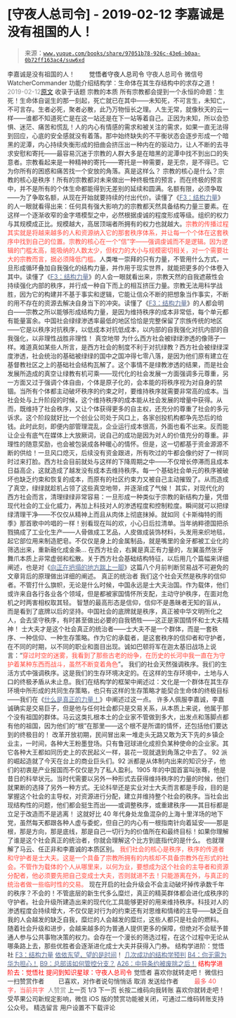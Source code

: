 # [守夜人总司令] - 2019-02-12 李嘉诚是没有祖国的人！

> 来源：[`www.yuque.com/books/share/97051b78-926c-43e6-b0aa-0b72ff163ac4/suw6xd`](https://www.yuque.com/books/share/97051b78-926c-43e6-b0aa-0b72ff163ac4/suw6xd)

<ne-p id="520f42f3293818f927861ebbd5b15da4_p_0" data-lake-id="520f42f3293818f927861ebbd5b15da4_p_0"><ne-text id="u2e6be1f3" style="color: rgb(51, 51, 51);">李嘉诚是没有祖国的人！</ne-text></ne-p> <ne-p id="f1b55de00fd6ea49bdeb289c86a457b2" data-lake-id="f1b55de00fd6ea49bdeb289c86a457b2"><ne-text id="uf508745b" ne-fontsize="12" style="color: rgb(255, 255, 255);">原创</ne-text><ne-text id="u41c91820" ne-fontsize="14">觉悟者</ne-text><ne-text id="uf08dfeaf" ne-fontsize="14">守夜人总司令</ne-text></ne-p> <ne-p id="64840bfa15f0ea9549e9add10c1c4182" data-lake-id="64840bfa15f0ea9549e9add10c1c4182"><ne-text id="u28165ea0" ne-fontsize="14" ne-bold="true" style="color: rgb(51, 51, 51);">守夜人总司令</ne-text></ne-p> <ne-p id="9609bc1accb75589bbcad62e5be744cf" data-lake-id="9609bc1accb75589bbcad62e5be744cf"><ne-text id="uf63c3ba6" ne-fontsize="14" style="color: rgb(51, 51, 51);">微信号</ne-text><ne-text id="ubd28a7d4" ne-fontsize="14" style="color: rgb(51, 51, 51);">WatcherCommander</ne-text></ne-p> <ne-p id="6bcc48d6a7a4813c6ecd7c63e9930cd7" data-lake-id="6bcc48d6a7a4813c6ecd7c63e9930cd7"><ne-text id="u4b8062de" ne-fontsize="14" style="color: rgb(51, 51, 51);">功能介绍</ne-text><ne-text id="ufea8c8be" ne-fontsize="14" style="color: rgb(51, 51, 51);">结构学：生命体在其生存结构中的求存之道！</ne-text></ne-p> <ne-p id="21f712b37cb4ac15ce2e7b1251d0b360" data-lake-id="21f712b37cb4ac15ce2e7b1251d0b360"><ne-text id="u941aeba6" style="color: rgb(140, 140, 140);">2019-02-12</ne-text>[<ne-text id="ubca3715c" ne-fontsize="14">原文</ne-text>](https://mp.weixin.qq.com/s?__biz=MzAxNDk1NjI2Mw==&mid=2247484292&idx=1&sn=88425130061211951ce09beba9e99c6f&chksm=9b8a200cacfda91a63895f57b570d9fb499273b28c9b7d57b4b7bc91c3984990354026efa525&scene=27#wechat_redirect&cpage=409)</ne-p> <ne-p id="7fd9447ed410b1b96604ae52b9c0e194" data-lake-id="7fd9447ed410b1b96604ae52b9c0e194"><ne-text id="u06be4e9b" style="color: rgb(51, 51, 51);">收录于话题</ne-text></ne-p> <ne-p id="8bcb59f2bdfb6957f7f9dbb87e907210" data-lake-id="8bcb59f2bdfb6957f7f9dbb87e907210"><ne-text id="uc591a118" ne-bold="true" style="color: rgb(51, 51, 51);">宗教的本质</ne-text></ne-p> <ne-p id="b21f83f57b379e4b33f069241c0a3496" data-lake-id="b21f83f57b379e4b33f069241c0a3496"><ne-text id="u4cd1841d" style="color: rgb(51, 51, 51);">所有宗教都会提到一个永恒的命题：生死！生命体自诞生的那一刻起，死亡就已在其中——未知死，不可言生，未知亡，不可言存。生者必死，聚者必散，此乃万物恒长之理。人生无常，就像秋天的云一样——谁都不知道死亡是在这一站还是在下一站等着自己。正因为未知，所以会恐惧、迷茫、痛苦和慌乱！人的内心有情感的需求和被关注的需求，如果一直无法得到回应，心底的安全感就没有着落。那中始终缺失的不平衡状态会逐步形成一个暗黑的泥潭，内心持续失衡形成的扭曲会挤压出一种内在的驱动力，让人不断的去寻求安慰和寄托——最容易沉迷于宗教的人群大多是在暗黑的泥潭中找不到出口的失意者。宗教看起来是一种精神的寄托——寄托是一种需要，是无奈，是不得已。它为你所有的困惑和痛苦找一个安放的角落。真是这样么？</ne-text></ne-p> <ne-p id="9a293134b7376a37cbba4083bbb7aab6" data-lake-id="9a293134b7376a37cbba4083bbb7aab6"><ne-text id="u809187f7" style="color: rgb(51, 51, 51);">宗教的核心是什么？宗教的核心是秩序！所有的宗教都对未来做出一种终极性的预言，而在终极的预言中，并不是所有的个体生命都能得到无差别的延续和圆满。名额有限，必须争取——为了争取名额，从现在开始就要持续的付出代价。读懂了《</ne-text>[<ne-text id="uc19f0186" style="color: rgb(87, 107, 149);">F3：结构力量</ne-text>](http://mp.weixin.qq.com/s?__biz=MzAxNDk1NjI2Mw==&mid=2247484256&idx=1&sn=f10d9c530bfd6ea08b25d4bec657c13a&chksm=9b8a20e8acfda9fee057f2df26790f905c898132cac91d833d14e636edb00c20514d63189a88&scene=21#wechat_redirect)<ne-text id="u809b023e" style="color: rgb(51, 51, 51);">》的人一眼就看得出来：任何具有强大影响力的宗教都天然具备结构力量三要素。在这样一个逐渐收窄的金字塔模型之中，必然根据虔诚的程度形成等级。</ne-text><ne-text id="ud5f994b9" ne-bold="true" style="color: rgb(51, 51, 51);">组织的权力与其规模成正比。规模越大，高居顶端者所拥有的权力也就越大。</ne-text><ne-text id="u1895b5e2" style="color: rgb(255, 76, 65);">宗教的传播过程其实就是将越来越多的人和资源纳入它的那套秩序体系，并让每一个个体在这套秩序中找到自己的位置。宗教的核心在一个“信”字——强调虔诚而不是逻辑。因为逻辑的门槛太高，能吸纳的人数太少，但权力的大小与规模密切相关，对一个需要壮大的宗教而言，据必须降低门槛。</ne-text><ne-text id="u05f018ee" ne-bold="true" style="color: rgb(51, 51, 51);">人类唯一崇拜的只有力量，不管用什么方式，一旦形成循环叠加自我强化的结构力量，并作用于现实世界，就能把更多的个体卷入其中。</ne-text><ne-text id="u868d4f65" style="color: rgb(51, 51, 51);">读懂了《</ne-text>[<ne-text id="u4bc99a8a" style="color: rgb(87, 107, 149);">F3：结构力量</ne-text>](http://mp.weixin.qq.com/s?__biz=MzAxNDk1NjI2Mw==&mid=2247484256&idx=1&sn=f10d9c530bfd6ea08b25d4bec657c13a&chksm=9b8a20e8acfda9fee057f2df26790f905c898132cac91d833d14e636edb00c20514d63189a88&scene=21#wechat_redirect)<ne-text id="uc18832b2" style="color: rgb(51, 51, 51);">》的人会一眼就看出来，宗教天然的自我遮蔽性会持续强化内部的秩序，并行成一种自下而上的相互挤压力量。宗教无法用科学战胜，因为它的构建并不基于事实和逻辑，它能让信众不断的把想象当作事实，不断的用不存在的资源去解决自身当下的冲突。读懂了《</ne-text>[<ne-text id="ucbd91d32" style="color: rgb(87, 107, 149);">F3：结构力量</ne-text>](http://mp.weixin.qq.com/s?__biz=MzAxNDk1NjI2Mw==&mid=2247484256&idx=1&sn=f10d9c530bfd6ea08b25d4bec657c13a&chksm=9b8a20e8acfda9fee057f2df26790f905c898132cac91d833d14e636edb00c20514d63189a88&scene=21#wechat_redirect)<ne-text id="u332a90fd" style="color: rgb(51, 51, 51);">》的人都会明白——宗教之所以能够形成结构力量，是因为维持秩序的成本非常低，每个单元都有能量富余。</ne-text><ne-text id="u54804945" ne-bold="true" style="color: rgb(51, 51, 51);">中国社会绿绿渗透率最低的地区恰恰是完整保留了宗族传统的地区——它是以秩序对抗秩序，以低成本对抗低成本，以内部的自我强化对抗内部的自我强化，以非理性战胜非理性！</ne-text></ne-p> <ne-p id="01dbd1c319703d1f64aefe471a60b5a6" data-lake-id="01dbd1c319703d1f64aefe471a60b5a6"><ne-text id="ua3314cc9" ne-bold="true" style="color: rgb(51, 51, 51);">真空地带</ne-text></ne-p> <ne-p id="85d597f690c57d42ff149d0388564bfc" data-lake-id="85d597f690c57d42ff149d0388564bfc"><ne-text id="u05fff33c" style="color: rgb(51, 51, 51);">为什么西方社会被绿绿渗透的像筛子一样。难道真如某些人所言，是西方社会的制度不利于对抗绿教？西方社会被绿绿深度渗透，社会统治的基础被绿绿的国中之国冲得七零八落，是因为他们原有建立在基督教社区之上的基础社会结构瓦解了。这个事情不是绿教渗透的结果，而是社会发展所造成的真空让绿教有机可乘——现代化的社会发展一方面强调多元尊重，另一方面又过于强调个体自由，个体是原子化的，会本能的将秩序视为对自身的禁锢。当所有个体都主动破坏秩序的约束之时，要维持秩序就需要非常高的成本。当社会处与上升阶段的时候，这个维持秩序的成本能从社会发展的增量中获得。从而，既维持了社会秩序，又让个体获得更多的自主权，还充分的尊重了社会的多元诉求。这个阶段就好比一个创业公司处于风口上，各家创投机构都争先恐后的给钱。此时此刻，即便内部管理混乱，企业运行成本很高，外面也看不出来。反而能让企业有底气在媒体上大放厥词，说自己的成功是因为对人的价值充分的尊重。非理性的随意奖励，也会被包装成各种暖心的情怀。但是，这一切都基于资金源源不断的供给！一旦风口熄灭，后续没有资金跟进，所有吹过的牛都会像约好了一样同时过来打脸。西方社会目前就处与这样的下降周期之中——不仅增长停滞而且成本日益高企，这就造成了越发没有成本去维持秩序。每一个基础社会单元的秩序被破坏也缺乏约束和恢复的成本，而原有的社区约束力又被自己主动摧毁了。从而造成了真空，绿绿就趁机占领了这些真空地带，并逐渐成了气候！</ne-text></ne-p> <ne-p id="71596dc75054c25f6f7e29aa64436c0c" data-lake-id="71596dc75054c25f6f7e29aa64436c0c"><ne-text id="uf5fea0cb" style="color: rgb(51, 51, 51);">其实，对现代化的西方社会而言，清理绿绿非常容易：一旦形成一种类似于宗教的新结构力量，凭借现代社会的工业化威力，再加上科技对人的渗透程度和控制粒度。瞬间就可以把绿绿清理干净——不仅仅从精神上而且从肉体上彻底抹掉。就如同《卡斯梅特的雨季》那首歌中吟唱的一样！别看现在叫的欢，小心日后拉清单。当年纳粹德国把杀戮搞成了工业化生产——人骨做成工艺品，人皮做成装饰材料，头发用来织地毯，起它部位用来制造肥皂。不仅仅是身上的金属制品，就是嘴里的金牙都被工业化的筛选出来，重新融化成金条…</ne-text></ne-p> <ne-p id="d3c820286dcb0237c27afafdf2b4c000" data-lake-id="d3c820286dcb0237c27afafdf2b4c000"><ne-text id="u147940a3" style="color: rgb(51, 51, 51);">在西方社会，右翼是真正有力量的，左翼虽然张牙舞爪本质上非常虚弱和松散。关于西方社会基础结构特征，以后用几个篇幅来详细阐述，也是对《</ne-text>[<ne-text id="uc1f1787f" style="color: rgb(87, 107, 149);">向正在坍塌的地方踹上一脚</ne-text>](http://mp.weixin.qq.com/s?__biz=MzAxNDk1NjI2Mw==&mid=2247483789&idx=1&sn=5e44b7b524c3dc4bb7705f49ed0a44a3&chksm=9b8a2205acfdab139e4b1d44ef6702b09c9fbf79505340205d13fbdaa33207a997f54bee0e97&scene=21#wechat_redirect)<ne-text id="u399950b5" style="color: rgb(51, 51, 51);">》这篇八个月前判断贸易战不可避免的文章背后的原理做出详细的阐述。</ne-text></ne-p> <ne-p id="b3396728e91e0935dffd81dcf374867e" data-lake-id="b3396728e91e0935dffd81dcf374867e"><ne-text id="u7592e4ac" ne-bold="true" style="color: rgb(51, 51, 51);">真正的统治者</ne-text></ne-p> <ne-p id="5ba7d6c8dc22d830d88ed9503fefa958" data-lake-id="5ba7d6c8dc22d830d88ed9503fefa958"><ne-text id="u9f6d5944" style="color: rgb(51, 51, 51);">我们这个社会天然是秩序的信仰者。不管打什么旗帜，无论是什么时候，中国永远是士大夫治国。作为载体，他们或许来自各行各业各个领域，但是都被家国情怀所支配，主动守护秩序，在面对危机之时两害相权取其轻。</ne-text></ne-p> <ne-p id="565b47e52e0176936b47389f09f84678" data-lake-id="565b47e52e0176936b47389f09f84678"><ne-text id="ub11cd49f" style="color: rgb(51, 51, 51);">智慧的最高形态是信仰，信仰不是愚昧者无知的盲从，而是看到了底牌以后的坚持。中国社会的底牌就是秩序，真正被中华文明所化之人，会去坚守秩序，有时甚至做出必要的自我牺牲——这正是家国情怀和士大夫精神！</ne-text></ne-p> <ne-p id="62d617323017ff9f431659441d79ff50" data-lake-id="62d617323017ff9f431659441d79ff50"><ne-text id="u0cda9caa" style="color: rgb(51, 51, 51);">士大夫才是这个社会真正的统治者——士大夫不是一个群体，而是一套秩序、一种信仰、一种生存策略。作为它的承载者，是这套秩序的信仰者和守护者，在不同的时期，以不同的职业和面目出现。诚如巴顿将军在迦太基旧战场上说言：“</ne-text><ne-text id="u9fca49b8" style="color: rgb(255, 76, 65);">穿过时空的迷雾，我看到了那些古老的纷争，在历史的长河中我一直在为守护着某种东西而战斗，虽然不断变着角色</ne-text><ne-text id="ubbe0e6e4" style="color: rgb(51, 51, 51);">”。</ne-text></ne-p> <ne-p id="82c00f88f6aa7492b40753b1768bcc44" data-lake-id="82c00f88f6aa7492b40753b1768bcc44"><ne-text id="u247fc526" ne-bold="true" style="color: rgb(51, 51, 51);">我们的社会天然强调秩序。我们的生活方式中强调秩序。这是我们的生存环境决定的。在这样的生存环境中，土地与人口的终极矛盾从未止息。</ne-text><ne-text id="u04f87254" style="color: rgb(51, 51, 51);">我们在结构学的框架中阐述过：</ne-text><ne-text id="ucdb17017" ne-bold="true" style="color: rgb(51, 51, 51);">文化是一个群体在其生存环境中所形成的共同生存策略，也只有这样的生存策略才能契合生命体的终极目标</ne-text><ne-text id="u5e8d7dd3" style="color: rgb(51, 51, 51);">——我们在《</ne-text>[<ne-text id="udf4f404d" style="color: rgb(87, 107, 149);">什么是真正的力量！</ne-text>](https://mp.weixin.qq.com/s?__biz=MzIzMDYwOTM0Mg==&mid=2247483956&idx=1&sn=ccfa41292bc8b3a7d6c9b16106d38381&chksm=e8b19ae5dfc613f3c10d19d1f54ba5b829b60095e2d5d0c92f73406030ecbedb86e051440415&token=789035154&lang=zh_CN&scene=21#wechat_redirect)<ne-text id="ucc167a2a" style="color: rgb(51, 51, 51);">》中阐述过这一点。</ne-text></ne-p> <ne-p id="43cd328e78cfda88ff2679dad76f67d9" data-lake-id="43cd328e78cfda88ff2679dad76f67d9"><ne-text id="ue025e6e3" style="color: rgb(51, 51, 51);">许多人佩服李嘉诚，李嘉诚确实是交易巨子，但是他与任何社会都只是交易关系，从本质上来说，他属于那个没有祖国的群体。马云这类扎根本土的企业家不管做到多大，出发点和落脚点都有他的祖国，因为他们的“根”在那里——这个根不是所谓的情怀，还包括他们要达到的终极目的！</ne-text></ne-p> <ne-p id="45fbfc17d824b49d09f7f44c1a5b22da" data-lake-id="45fbfc17d824b49d09f7f44c1a5b22da"><ne-text id="u83263701" style="color: rgb(51, 51, 51);">改革开放初期，民间冒出来一堆走头无路又敢为天下先的乡镇企业主，一时间，各种大王粉墨登场。只有鲁冠球进化成担负某种使命的企业家。其它各种大王都如同历史上的农民起义一样，昙花一现就退到角落之中去了。</ne-text></ne-p> <ne-p id="61f15e0be73ddcebe3479ca43f842c09" data-lake-id="61f15e0be73ddcebe3479ca43f842c09"><ne-text id="u8c31d8a7" style="color: rgb(51, 51, 51);">92 派的崛起造就了今天在台上的商业巨头们。92 派都是从体制内出来的知识分子，他们的初衷是产业报国而不仅仅是为了私人盈利。1905 年的中国首富叫张骞，他是昔日的科举状元。当时代需要以另外一种形式去获得维持秩序的力量的时候，他们就果断的选择了另外一种方式。</ne-text><ne-text id="uf7f566c6" ne-bold="true" style="color: rgb(51, 51, 51);">无论科举还是实业对士大夫而言都是手段，目的是掌握这个社会的主导权，对资源进行分配，建立并维持整个社会的秩序。当社会出现结构性的问题，他们都会挺生而出——或调整秩序，或重建秩序——其目标都是立足于改造而不是逃离！</ne-text></ne-p> <ne-p id="6ae82ff8c53b196e3fbe39e6969502e1" data-lake-id="6ae82ff8c53b196e3fbe39e6969502e1"><ne-text id="u1c10b36e" style="color: rgb(51, 51, 51);">这就好比 40 年代身处龙鱼混杂的上海十里洋场的地下党，虽然每天都跟各种人虚与委蛇，但自己的内心有一根指南针向着延安——那是根，那是方向，那是底线，那是自己一切行为的价值所在和最终目标！如果你理解了谁是这个社会真正的统治者，你就会理解这个比方到底指代的是什么。 也就理解了马云、任正非和李嘉诚的本质区别。</ne-text></ne-p> <ne-p id="e00668d41edd6d37a9808fc2da7a1dde" data-lake-id="e00668d41edd6d37a9808fc2da7a1dde"><ne-text id="u03bf5d4c" style="color: rgb(255, 76, 65);">我们社会的核心是秩序，秩序的传道者和守护者是士大夫。这是一个具备了宗教所拥有的内核却不具备宗教外在形式的社会。不管作为载体的个人从哪里来，以何为业，要想成为这个社会的主导者和资源分配者，他必须要先把自己变成士大夫，否则就进不去！只能游离在外，与真正的统治者做一些临时性的交易。</ne-text></ne-p> <ne-p id="9582bdf64e865a0a41da52bd925436ac" data-lake-id="9582bdf64e865a0a41da52bd925436ac"><ne-text id="u0d0bdde9" style="color: rgb(51, 51, 51);">现在开启的社会升级会不会主动破坏掉传承数千年的秩序？不会的！不管底层的新生代多么糜烂，真正的精英群体都会进化成秩序的守护者。社会升级所建造出来的现代化工具能够更好的用来维持秩序。科技对人的渗透程度会持续增大，不仅仅是对行为的约束还有对思维和情绪的主导——缺乏自我的人会越发的缺乏自我，糜烂的人会越发的糜烂，这些人都只是社会的燃料。</ne-text></ne-p> <ne-p id="b1b433b11e520abc169c2ee34f42127d" data-lake-id="b1b433b11e520abc169c2ee34f42127d"><ne-text id="uc3082d50" style="color: rgb(51, 51, 51);">随着社会升级和进步，会越来越多的为普通人提供更多的保障，但绝对不会赋予普通人参与公共事物决策的权力。会存在一个漫长的筛选过程，在这个过程中无论从哪条路上去，那些优胜者会逐渐进化成士大夫并获得入门券。</ne-text></ne-p> <ne-p id="2fe23be43450ecc1d013fded363cb070" data-lake-id="2fe23be43450ecc1d013fded363cb070"><ne-text id="ucc600975" ne-fontsize="13" style="color: rgb(51, 51, 51);">结构学进阶：</ne-text><ne-text id="ub74d2323" ne-fontsize="13" ne-bold="true" style="color: rgb(51, 51, 51);">觉悟社</ne-text></ne-p> <ne-p id="7d3e0d2102d20e289df8620658f844d2" data-lake-id="7d3e0d2102d20e289df8620658f844d2">[<ne-text id="u0b781124" ne-fontsize="13" style="color: rgb(87, 107, 149);">F3：结构力量</ne-text>](http://mp.weixin.qq.com/s?__biz=MzAxNDk1NjI2Mw==&mid=2247484256&idx=1&sn=f10d9c530bfd6ea08b25d4bec657c13a&chksm=9b8a20e8acfda9fee057f2df26790f905c898132cac91d833d14e636edb00c20514d63189a88&scene=21#wechat_redirect)</ne-p> <ne-p id="13ee7c96d7e5c1748c373c67d8ddcde7" data-lake-id="13ee7c96d7e5c1748c373c67d8ddcde7">[<ne-text id="u46ae9eff" ne-fontsize="13" style="color: rgb(87, 107, 149);">依依东望，望的是时间</ne-text>](http://mp.weixin.qq.com/s?__biz=MzAxNDk1NjI2Mw==&mid=2247483947&idx=1&sn=1dcdd529b9dad09a00b6e3e2b14c8245&chksm=9b8a21a3acfda8b5fe1dae1c8979dec0be990a569bc03372af815b4e0f08913e938d57aa6b25&scene=21#wechat_redirect)<ne-text id="u4a268e78" ne-fontsize="13" style="color: rgb(51, 51, 51);">！</ne-text></ne-p> <ne-p id="ae2df00bcdc7113bba3d1737970fdcc5" data-lake-id="ae2df00bcdc7113bba3d1737970fdcc5">[<ne-text id="u63815994" ne-fontsize="13" style="color: rgb(87, 107, 149);">几次成功的结构学预判</ne-text>](http://mp.weixin.qq.com/s?__biz=MzAxNDk1NjI2Mw==&mid=2247484266&idx=1&sn=02ab915e029cbe24d91712f741b3f37c&chksm=9b8a20e2acfda9f4498a5c76204c101ab26e7311f2fb7d3043de108d4ff6e18d72a1c889a569&scene=21#wechat_redirect)</ne-p> <ne-p id="8e6ce9560f936a71945c972e40e744b5" data-lake-id="8e6ce9560f936a71945c972e40e744b5">[<ne-text id="ub5090cc9" ne-fontsize="13" style="color: rgb(87, 107, 149);">B4：你无需为华为担心！</ne-text>](http://mp.weixin.qq.com/s?__biz=MzAxNDk1NjI2Mw==&mid=2247484272&idx=1&sn=b63b21dd8e2aec97201f452c0efd7175&chksm=9b8a20f8acfda9eeb379304169ddf23955b121150036cd27ea282a67cf52c9226120b51a5c96&scene=21#wechat_redirect)</ne-p> <ne-p id="77cf9584395ffffc173fb23448094854" data-lake-id="77cf9584395ffffc173fb23448094854">[<ne-text id="uf498f32d" ne-fontsize="13" style="color: rgb(87, 107, 149);">B9：总部该如何管控分支？</ne-text>](http://mp.weixin.qq.com/s?__biz=MzAxNDk1NjI2Mw==&mid=2247484145&idx=1&sn=41c6886b25339836dfde91b10a40fc77&chksm=9b8a2179acfda86f79a66c7e938f8422d5d3d2de33d3ba41431663493fc11020da7e7d964ff7&scene=21#wechat_redirect)</ne-p> <ne-p id="366b0a851a77194023fe93d45585c69a" data-lake-id="366b0a851a77194023fe93d45585c69a">[<ne-text id="u10a12de9" ne-fontsize="13" style="color: rgb(87, 107, 149);">A26：中导条约被废除之后！</ne-text>](http://mp.weixin.qq.com/s?__biz=MzAxNDk1NjI2Mw==&mid=2247484277&idx=1&sn=d8ab9b4b84cbc35b890bb468b0f0afd2&chksm=9b8a20fdacfda9eb6b00d830680d3dd3f7cad33fe6b391d238e3ada16cf858da5cb12b0ecd1b&scene=21#wechat_redirect)</ne-p> <ne-p id="0ffc4f94938f7a0396c0d8358f56493b" data-lake-id="0ffc4f94938f7a0396c0d8358f56493b" ne-alignment="center"><ne-text id="u9d1199b9" ne-bold="true" style="color: rgb(255, 0, 0);">结构学进阶去：觉悟社</ne-text></ne-p> <ne-p id="17a538d78d23d7b080cef047a9b73723" data-lake-id="17a538d78d23d7b080cef047a9b73723" ne-alignment="center"><ne-text id="u5b9d63bb" ne-bold="true" style="color: rgb(255, 0, 0);">提问到知识星球：守夜人总司令</ne-text></ne-p>  <ne-p id="38c80fed502b637c37a8fabbe2953567" data-lake-id="38c80fed502b637c37a8fabbe2953567" ne-alignment="center"><ne-card data-card-name="image" data-card-type="inline" id="Y72Mh" data-event-boundary="card" style="color: rgb(51, 51, 51);"><ne-p id="a84b0b39b384a31d9177ec0ace31985b" data-lake-id="a84b0b39b384a31d9177ec0ace31985b"><ne-text id="ue51ec976" style="color: rgb(51, 51, 51);">觉悟者</ne-text></ne-p> <ne-p id="ddcd02e7d9ce809867d3b71f4d52bef5" data-lake-id="ddcd02e7d9ce809867d3b71f4d52bef5"><ne-text id="ued2485b5" style="color: rgb(51, 51, 51);">喜欢你就转走吧！</ne-text></ne-p> <ne-p id="6e7b5daae131e78db2d625cb91140afd" data-lake-id="6e7b5daae131e78db2d625cb91140afd"><ne-text id="u50af7d98" ne-bold="true" style="color: rgb(51, 51, 51);">微信扫一扫赞赏作者</ne-text><ne-text id="ue747f6b7" ne-bold="true" style="color: rgb(255, 255, 255);">赞赏</ne-text></ne-p> <ne-p id="bd71a2915b068e2422d24dbe2d0789fe" data-lake-id="bd71a2915b068e2422d24dbe2d0789fe"><ne-text id="u66b12413" style="color: rgb(51, 51, 51);">已喜欢，</ne-text><ne-text id="ucbcf1584">对作者说句悄悄话</ne-text></ne-p> <ne-p id="09ae89ec491fc187d9c01e1d08dbab9e" data-lake-id="09ae89ec491fc187d9c01e1d08dbab9e"><ne-text id="u472f16a3" style="color: rgb(51, 51, 51);">取消</ne-text></ne-p> <ne-p id="271f9f3e87f2220c8240d155f5383475" data-lake-id="271f9f3e87f2220c8240d155f5383475"><ne-text id="uf552eb3a" ne-fontsize="14" ne-bold="true" style="color: rgb(51, 51, 51);">发送给作者</ne-text></ne-p> <ne-p id="a9b88de9931d2999176e6cef1ed1b969" data-lake-id="a9b88de9931d2999176e6cef1ed1b969"><ne-text id="u63943c58" ne-bold="true" style="color: rgb(255, 255, 255);">发送</ne-text></ne-p> <ne-p id="5be0db541653a33ce7261768de474403" data-lake-id="5be0db541653a33ce7261768de474403"><ne-text id="u71e76a9c" ne-fontsize="13" style="color: rgb(250, 81, 81);">最多 40 字，当前共字</ne-text></ne-p> <ne-p id="ec5c259838303ab80fd95df417ba6f1a" data-lake-id="ec5c259838303ab80fd95df417ba6f1a"><ne-text id="uc0196aa4" style="color: rgb(136, 136, 136);"> 人赞赏</ne-text></ne-p> <ne-p id="97f1da9cdb0fbd4d6451921fb9593569" data-lake-id="97f1da9cdb0fbd4d6451921fb9593569"><ne-text id="u13f4adc0" style="color: rgb(51, 51, 51);">上一页</ne-text> <ne-text id="u46758a08">1</ne-text><ne-text id="u1c43998b" style="color: rgb(51, 51, 51);">/3 下一页</ne-text></ne-p> <ne-p id="203b5f6ea20a1938f05f1074226e2ed1" data-lake-id="203b5f6ea20a1938f05f1074226e2ed1"><ne-text id="u962ac5ef" style="color: rgb(51, 51, 51);">长按二维码向我转账</ne-text></ne-p> <ne-p id="cf906030818ca1031c9af5103ae6b3a9" data-lake-id="cf906030818ca1031c9af5103ae6b3a9"><ne-text id="uc89177cb" style="color: rgb(51, 51, 51);">喜欢你就转走吧！</ne-text></ne-p> <ne-p id="034e58f57f0062bc139263ffc9a7692d" data-lake-id="034e58f57f0062bc139263ffc9a7692d"><ne-text id="uf35a6fef" style="color: rgb(51, 51, 51);">受苹果公司新规定影响，微信 iOS 版的赞赏功能被关闭，可通过二维码转账支持公众号。</ne-text></ne-p> <ne-h3 id="4I3sY" data-lake-id="4I3sY"><ne-heading-ext><ne-heading-anchor></ne-heading-anchor><ne-heading-fold></ne-heading-fold></ne-heading-ext><ne-heading-content><ne-text id="uad4ad743" ne-fontsize="16" style="color: rgb(51, 51, 51);">精选留言</ne-text></ne-heading-content></ne-h3> <ne-p id="7fb215906b27cf3b3bd21abb1511270d" data-lake-id="7fb215906b27cf3b3bd21abb1511270d"><ne-text id="u274b7b20" style="color: rgb(51, 51, 51);">用户设置不下载评论</ne-text></ne-p></ne-card></ne-p>